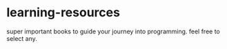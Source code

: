 # learning-resources
super important books to guide your journey into programming.
feel free to select any.
